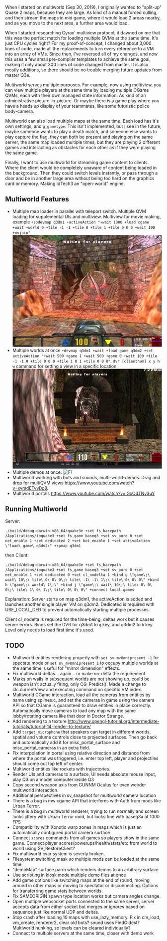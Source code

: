 
When I started on multiworld (Sep 30, 2019), I originally wanted to "split-up" Quake 2 maps, because they are large. As kind of a manual forced culling, and then stream the maps in mid game, where it would load 2 areas nearby, and as you move to the next area, a further area would load.

When I started researching Cyrax' multiview protocol, it dawned on me that this was the perfect match for loading multiple QVMs at the same time. It's just CPU cycles right? For my proof-of-concept, I changed about 3,000 lines of code, made all the replacements to turn every reference to a VM into an array of VMs. Since then, I've reversed all of my changes, and now this uses a few small pre-compiler templates to achieve the same goal, making it only about 300 lines of code changed from master. It is also mostly additions, so there should be no trouble merging future updates from master Q3e.

Multiworld serves multiple purposes. For example, now using multiview, you can view multiple players at the same time by loading multiple CGame QVMs, each with their own managed state information.  As kind of an administrative picture-in-picture. Or maybe there is a game play where you have a heads up display of your teammates, like some futuristic police body-camera.

Multiworld can also load multiple maps at the same time. Each load has it's own settings, and `g_gametype`. This isn't implemented, but I see in the future, maybe someone wants to play a death match, and someone else wants to play capture the flag, they can both be present and playing on the same server, the same map loaded multiple times, but they are playing 2 different games and interacting as obstacles for each other as if they were playing the same game.

Finally, I want to use multiworld for streaming game content to clients. Where the client would be completely unaware of content being loaded in the background. Then they could switch levels instantly, or pass through a door and be in another large area without being too hard on the graphics card or memory. Making idTech3 an "open-world" engine.


## Multiworld Features

  * Multiple map loader in parallel with teleport switch. Multiple QVM loading for supplemental UIs and multiview. Multiview for movie making, example `+spdevmap q3dm1 +activeAction "+wait 1000 +load cgame +wait +world 0 +tile -1 -1 +tile 0 +tile 1 +tile 0 0 0 +wait 100 +mvjoin"`  ![F1](../docs/multiworld.png?raw=true)
  * Multiple worlds at once `+devmap q3dm1 +wait +load game q3dm2 +set activeAction "+wait 500 +game 1 +wait 500 +game 0 +wait 100 +tile -1 -1 0 +tile 0 0 0 +tile 1 0 1 +tile 0 0 0"`. `dvr [clientnum] x y h w` command for setting a view in a specific location. ![F1](../docs/hall.png?raw=true)
  * Multiple demos at once. ![F1](../docs/demos.png?raw=true)
  * Multiworld working with bots and sounds, multi-world-demos. Drag and drop for multiQVM views https://www.youtube.com/watch?v=xvmdETvvBo8.
  * Multiworld portals https://www.youtube.com/watch?v=iGxOdTNv3uY


## Running Multiworld

  Server:
  ```
  ./build/debug-darwin-x86_64/quake3e +set fs_basepath /Applications/ioquake3 +set fs_game baseq3 +set sv_pure 0 +set net_enable 1 +set dedicated 2 +set bot_enable 1 +set activeAction \"load\ game\ q3dm2\" +spmap q3dm1
  ```

  then Client:

  ```
  ./build/debug-darwin-x86_64/quake3e +set fs_basepath /Applications/ioquake3 +set fs_game baseq3 +set sv_pure 0 +set net_enable 1 +set dedicated 0 +set cl_nodelta 1 +bind g \"game\;\ wait\ 10\;\ tile\ 0\ 0\ 0\;\ tile\ -1\ -1\ 1\;\ tile\ 0\ 0\ 0\" +bind h \"game\;\ world\ 1\;\" +bind j \"game\;\ wait\ 10\;\ tile\ 0\ 0\ 0\;\ tile\ 1\ 0\ 1\;\ tile\ 0\ 0\ 0\" +connect local.games
  ```

  Explanation: Server starts on map q3dm1, the activeAction is added and launches another single player VM on q3dm2. Dedicated is required with USE_LOCAL_DED to prevent automatically starting multiple processes.

  Client cl_nodelta is required for the time-being, deltas work but it causes server errors. Binds set the DVR for q3dm1 to `g` key, and q3dm2 to `h` key. Level only needs to load first time it's used.


## TODO

  * Multiworld entities rendering properly with `set sv_mvOmnipresent -1` for spectate mode or `set sv_mvOmnipresent 1` to occupy multiple worlds at the same time, useful for "mirror dimension" effects.
  * Fix multiworld deltas... again... or make no-delta the requirement.
  * Marks on walls in subsequent worlds are not showing up, could be weapon isn't actually firing, only CG_Predict(). Made a change to clc.currentView and executing command on specific VM index.
  * Multiworld CGame interaction, load all the cameras from entities by name using splines.c, and set the cameras in game using the camera API so that CGame is guaranteed to draw entities in place correctly. Automatically move cameras to load any map with the same lobby/rotating camera like that door in Doctor Strange.
  * Add rendering to a texture http://www.opengl-tutorial.org/intermediate-tutorials/tutorial-14-render-to-texture/
  * Add `target_microphone` that speakers can target in different worlds, spatial and volume controls close to projected surfaces. Then go back and automatically add it for misc_portal_surface and misc_portal_cameras in an extra field.
  * Fix interpolation in portal using relative direction and distance from where the portal was triggered, i.e. enter top left, player and projectiles should come out top left of center.
  * Multiworld entities like rockets with trajectories.
  * Render UIs and cameras to a surface, UI needs absolute mouse input, play Q3 on a model computer inside Q3
  * Copy second weapon axis from GUNNM Oculus for even weirder multiworld interaction.
  * Additional perspectives in sv_snapshot for multiworld camera location
  * There is a bug in mw cgame API that interferes with Auth from mods like Urban Terror. 
  * There is a bug in multiworld renderer, trying to run normally and screen looks jittery with Urban Terror mod, but looks fine with baseq3a at 1000 FPS
  * Compatibility with Xonotic warp zones in maps which is just an automatically configured portal camera surface
  * Connect `scores` commands from all games so players show in the same game. Connect player scores/powerups/health/stats/etc from world to world using SV_RestoreClient?
  * Fix multiworld cvar system is severly broken.
  * Filesystem switching mask so multiple mods can be loaded at the same time
  * "demoMap" surface parm which renders demos to an arbitrary surface
  * Use scripting in kiosk mode multiple demo files at once
  * Add game options like switching maps at the end of round, moving around in other maps or moving to spectator or disconnecting. Options for transferring game stats between worlds.
  * Fix SAMEORIGIN spawn type location works but camera angles change.
  * Open multiple websocket ports connected to the same server, server accepts data from either socket but merges or ignores based on sequence just like normal UDP and deltas.
  * Stop crash after loading 10 maps with use_lazy_memory. Fix in cm_load, vm_create, renderer2, clear old bots? sound uses FindOldest? Multiworld hunking, so levels can be cleared individually?
  * Connect to multiple servers at the same time, closer with demo work
